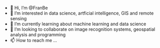 - 👋 Hi, I’m @FranBe
- 👀 I’m interested in data science, artficial intelligence, GIS and remote sensing
- 🌱 I’m currently learning about machine learning and data science
- 💞️ I’m looking to collaborate on image recognition systems, geospatial analysis and programming
- 📫 How to reach me ...

<!---
FranBe/FranBe is a ✨ special ✨ repository because its `README.md` (this file) appears on your GitHub profile.
You can click the Preview link to take a look at your changes.
--->
